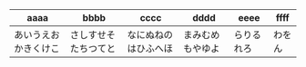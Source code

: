 <link href="./css/css-test.css" rel="stylesheet"></link>

|aaaa|bbbb|cccc|dddd|eeee|ffff|
|----|----|----|----|----|----|
|あいうえおかきくけこ|さしすせそたちつてと|なにぬねのはひふへほ|まみむめもやゆよ|らりるれろ|わをん|
